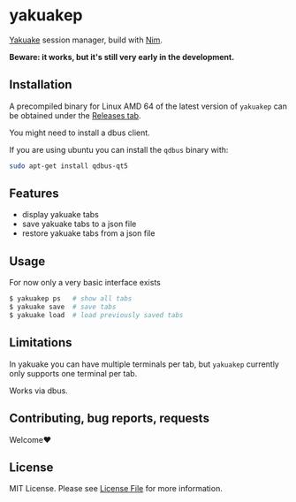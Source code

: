 # yakuakep

[Yakuake](https://apps.kde.org/en/yakuake) session manager, build with [Nim](https://nim-lang.org/).

**Beware: it works, but it's still very early in the development.**

## Installation

A precompiled binary for Linux AMD 64 of the latest version of `yakuakep` can be obtained under the [Releases tab](https://github.com/ckrybus/yakuakep/releases).

You might need to install a dbus client.

If you are using ubuntu you can install the `qdbus` binary with:

```bash
sudo apt-get install qdbus-qt5
```

## Features

- display yakuake tabs
- save yakuake tabs to a json file
- restore yakuake tabs from a json file 

## Usage

For now only a very basic interface exists

```bash
$ yakuakep ps   # show all tabs
$ yakuake save  # save tabs
$ yakuake load  # load previously saved tabs
```

## Limitations

In yakuake you can have multiple terminals per tab, but `yakuakep` currently only supports one terminal per tab.

Works via dbus.

## Contributing, bug reports, requests

Welcome❤

## License

MIT License. Please see [License File](LICENSE) for more information.

